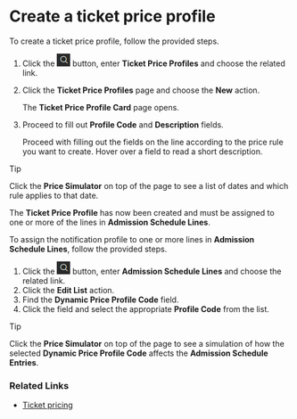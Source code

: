 # Create a ticket price profile

To create a ticket price profile, follow the provided steps.

1. Click the ![Lightbulb that opens the Tell Me feature](../../../images/Icons/Lightbulb_icon.png "Tell Me what you want to do") button, enter **Ticket Price Profiles** and choose the related link.
2. Click the **Ticket Price Profiles** page and choose the **New** action.

    The **Ticket Price Profile Card** page opens.

3. Proceed to fill out **Profile Code** and **Description** fields.

    Proceed with filling out the fields on the line according to the price rule you want to create.
    Hover over a field to read a short description.

>[!Tip]
>Click the **Price Simulator** on top of the page to see a list of dates and which rule applies to that date.

The **Ticket Price Profile** has now been created and must be assigned to one or more of the lines in **Admission Schedule Lines**.

To assign the notification profile to one or more lines in **Admission Schedule Lines**, follow the provided steps.

1. Click the ![Lightbulb that opens the Tell Me feature](../../../images/Icons/Lightbulb_icon.png "Tell Me what you want to do") button, enter **Admission Schedule Lines** and choose the related link.
2. Click the **Edit List** action.
3. Find the **Dynamic Price Profile Code** field.
4. Click the field and select the appropriate **Profile Code** from the list.

>[!Tip]
>Click the **Price Simulator** on top of the page to see a simulation of how the selected **Dynamic Price Profile Code** affects the **Admission Schedule Entries**.

### Related Links

- [Ticket pricing](../explanation/TicketPricing.md)